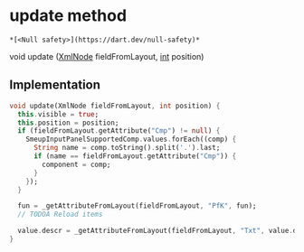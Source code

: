 


# update method




    *[<Null safety>](https://dart.dev/null-safety)*




void update
([XmlNode](https://pub.dev/documentation/xml/5.3.1/xml/XmlNode-class.html) fieldFromLayout, [int](https://api.flutter.dev/flutter/dart-core/int-class.html) position)








## Implementation

```dart
void update(XmlNode fieldFromLayout, int position) {
  this.visible = true;
  this.position = position;
  if (fieldFromLayout.getAttribute("Cmp") != null) {
    SmeupInputPanelSupportedComp.values.forEach((comp) {
      String name = comp.toString().split('.').last;
      if (name == fieldFromLayout.getAttribute("Cmp")) {
        component = comp;
      }
    });
  }

  fun = _getAttributeFromLayout(fieldFromLayout, "PfK", fun);
  // TODOA Reload items

  value.descr = _getAttributeFromLayout(fieldFromLayout, "Txt", value.descr);
}
```







